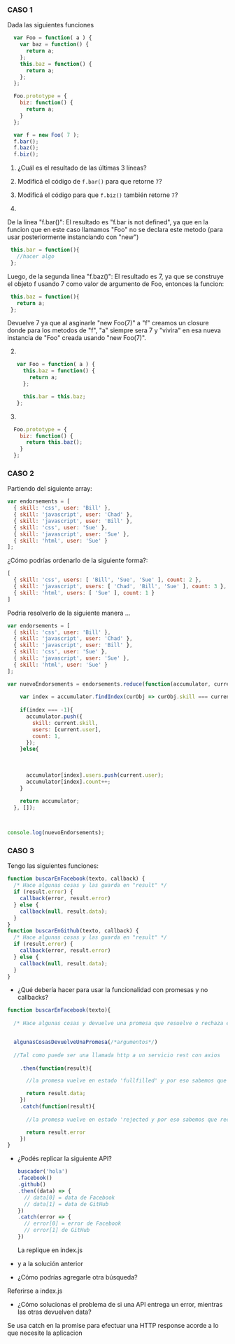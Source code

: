 ### CASO 1

 Dada las siguientes funciones

  ```javascript
    var Foo = function( a ) {
      var baz = function() {
        return a;
      };
      this.baz = function() {
        return a;
      };
    };

    Foo.prototype = {
      biz: function() {
        return a;
      }
    };

    var f = new Foo( 7 );
    f.bar(); 
    f.baz(); 
    f.biz(); 
  ```

 1. ¿Cuál es el resultado de las últimas 3 líneas?

 2. Modificá el código de `f.bar()` para que retorne `7`?

 3. Modificá el código para que `f.biz()` también retorne `7`?


 1. 
 
 De la linea "f.bar()": El resultado es "f.bar is not defined", ya que en la funcion que en este caso llamamos "Foo" no se declara este metodo (para usar posteriormente instanciando con "new")

```javascript
 this.bar = function(){
   //hacer algo
 };
 ```

 Luego, de la segunda linea "f.baz()": El resultado es 7, ya que se construye el objeto f usando 7 como valor de argumento de Foo, entonces la funcion:

```javascript
 this.baz = function(){
   return a;
 };
 ```
 Devuelve 7 ya que al asginarle "new Foo(7)" a "f" creamos un closure donde para los metodos de "f", "a" siempre sera 7 y "vivira" en esa nueva instancia de "Foo" creada usando "new Foo(7)".

 2.

 ```javascript
    var Foo = function( a ) {
      this.baz = function() {
        return a;
      };

      this.bar = this.baz;
    };

 ```

 3.

  ```javascript
    Foo.prototype = {
      biz: function() {
        return this.baz();
      }
    };
 ``` 



### CASO 2

Partiendo del siguiente array:

```javascript
var endorsements = [
  { skill: 'css', user: 'Bill' },
  { skill: 'javascript', user: 'Chad' },
  { skill: 'javascript', user: 'Bill' },
  { skill: 'css', user: 'Sue' },
  { skill: 'javascript', user: 'Sue' },
  { skill: 'html', user: 'Sue' }
];
```

¿Cómo podrías ordenarlo de la siguiente forma?:

```javascript
[
  { skill: 'css', users: [ 'Bill', 'Sue', 'Sue' ], count: 2 },
  { skill: 'javascript', users: [ 'Chad', 'Bill', 'Sue' ], count: 3 },
  { skill: 'html', users: [ 'Sue' ], count: 1 }
]
```
Podria resolverlo de la siguiente manera ...

```javascript
var endorsements = [
  { skill: 'css', user: 'Bill' },
  { skill: 'javascript', user: 'Chad' },
  { skill: 'javascript', user: 'Bill' },
  { skill: 'css', user: 'Sue' },
  { skill: 'javascript', user: 'Sue' },
  { skill: 'html', user: 'Sue' }
];

var nuevoEndorsements = endorsements.reduce(function(accumulator, current){
  
    var index = accumulator.findIndex(curObj => curObj.skill === current.skill);
    
    if(index === -1){
      accumulator.push({
        skill: current.skill,
        users: [current.user],
        count: 1,
      });
    }else{
      
      
      
      accumulator[index].users.push(current.user);
      accumulator[index].count++;
    }
    
    return accumulator;
  }, []);



console.log(nuevoEndorsements);

```

### CASO 3

Tengo las siguientes funciones:

```javascript
function buscarEnFacebook(texto, callback) {
  /* Hace algunas cosas y las guarda en "result" */
  if (result.error) {
    callback(error, result.error)
  } else {
    callback(null, result.data);
  }
}
function buscarEnGithub(texto, callback) {
  /* Hace algunas cosas y las guarda en "result" */
  if (result.error) {
    callback(error, result.error)
  } else {
    callback(null, result.data);
  }
}
```

  - ¿Qué debería hacer para usar la funcionalidad con promesas y no callbacks?


  ```javascript
  function buscarEnFacebook(texto){
    
    /* Hace algunas cosas y devuelve una promesa que resuelve o rechaza en "result" */


    algunasCosasDevuelveUnaPromesa(/*argumentos*/)
    
    //Tal como puede ser una llamada http a un servicio rest con axios
      
      .then(function(result){

        //la promesa vuelve en estado 'fullfilled' y por eso sabemos que los datos estan

        return result.data;
      })
      .catch(function(result){
        
        //la promesa vuelve en estado 'rejected y por eso sabemos que recibimos un error

        return result.error
      })
  }
  ```


  - ¿Podés replicar la siguiente API?
    ```javascript
    buscador('hola')
    .facebook()
    .github()
    .then((data) => {
      // data[0] = data de Facebook
      // data[1] = data de GitHub
    })
    .catch(error => {
      // error[0] = error de Facebook
      // error[1] de GitHub
    })
    ```

    La replique en index.js

  - y a la solución anterior
  - ¿Cómo podrías agregarle otra búsqueda?

  Referirse a index.js

  - ¿Cómo solucionas el problema de si una API entrega un error, mientras las otras devuelven data?

  Se usa catch en la promise para efectuar una HTTP response acorde a lo que necesite la aplicacion








